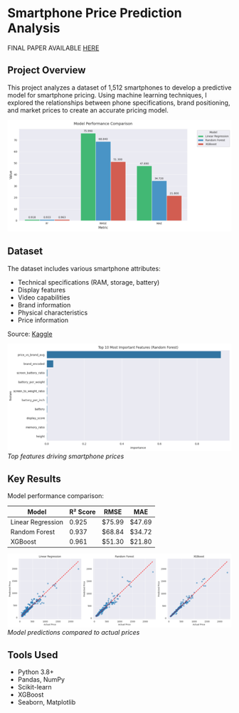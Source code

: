 # Smartphone Price Prediction Analysis
FINAL PAPER AVAILABLE [HERE](./reports/Phone%20Price%20Analysis%20Report%20.pdf)

## Project Overview
This project analyzes a dataset of 1,512 smartphones to develop a predictive model for smartphone pricing. Using machine learning techniques, I explored the relationships between phone specifications, brand positioning, and market prices to create an accurate pricing model.

![Model Performance Comparison](./visualizations/model_performances.png)

## Dataset
The dataset includes various smartphone attributes:
- Technical specifications (RAM, storage, battery)
- Display features
- Video capabilities
- Brand information
- Physical characteristics
- Price information

Source: [Kaggle](https://www.kaggle.com/datasets/berkayeserr/phone-prices)

![Feature Importance](./visualizations/feature_importance.png)
*Top features driving smartphone prices*

## Key Results
Model performance comparison:

| Model | R² Score | RMSE | MAE |
|-------|----------|------|-----|
| Linear Regression | 0.925 | $75.99 | $47.69 |
| Random Forest | 0.937 | $68.84 | $34.72 |
| XGBoost | 0.961 | $51.30 | $21.80 |

![Predictions vs Actual](./visualizations/predictions_vs_actual.png)
*Model predictions compared to actual prices*

## Tools Used
- Python 3.8+
- Pandas, NumPy
- Scikit-learn
- XGBoost
- Seaborn, Matplotlib

